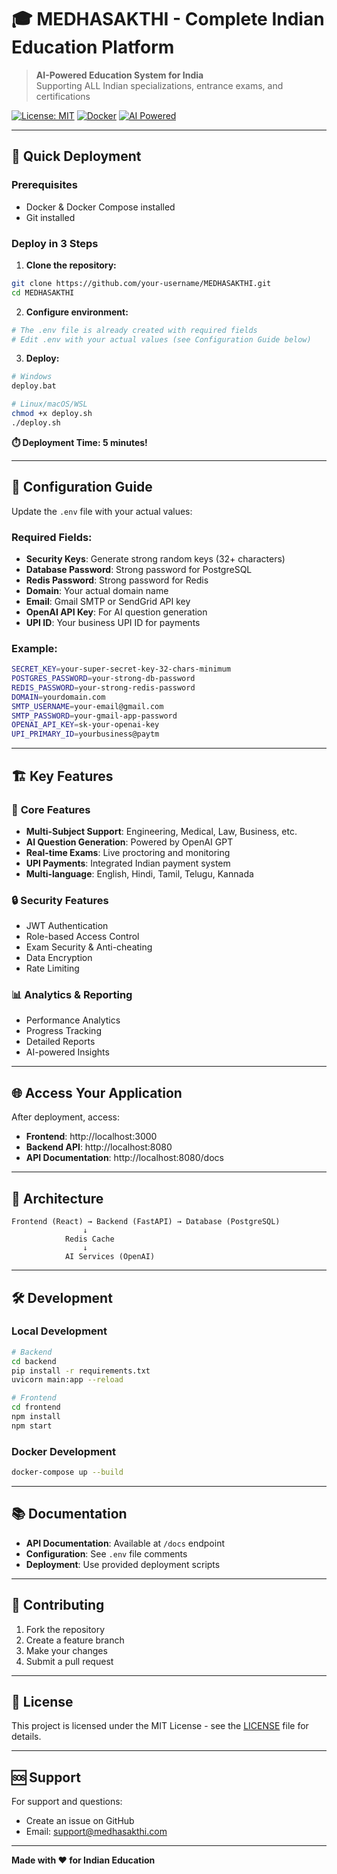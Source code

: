 # 🎓 MEDHASAKTHI - Complete Indian Education Platform

> **AI-Powered Education System for India**  
> Supporting ALL Indian specializations, entrance exams, and certifications

[![License: MIT](https://img.shields.io/badge/License-MIT-yellow.svg)](https://opensource.org/licenses/MIT)
[![Docker](https://img.shields.io/badge/Docker-Ready-blue.svg)](https://docker.com)
[![AI Powered](https://img.shields.io/badge/AI-Powered-green.svg)](https://openai.com)

---

## 🚀 Quick Deployment

### Prerequisites
- Docker & Docker Compose installed
- Git installed

### Deploy in 3 Steps

1. **Clone the repository:**
```bash
git clone https://github.com/your-username/MEDHASAKTHI.git
cd MEDHASAKTHI
```

2. **Configure environment:**
```bash
# The .env file is already created with required fields
# Edit .env with your actual values (see Configuration Guide below)
```

3. **Deploy:**
```bash
# Windows
deploy.bat

# Linux/macOS/WSL
chmod +x deploy.sh
./deploy.sh
```

**⏱️ Deployment Time: 5 minutes!**

---

## 🔧 Configuration Guide

Update the `.env` file with your actual values:

### Required Fields:
- **Security Keys**: Generate strong random keys (32+ characters)
- **Database Password**: Strong password for PostgreSQL
- **Redis Password**: Strong password for Redis
- **Domain**: Your actual domain name
- **Email**: Gmail SMTP or SendGrid API key
- **OpenAI API Key**: For AI question generation
- **UPI ID**: Your business UPI ID for payments

### Example:
```bash
SECRET_KEY=your-super-secret-key-32-chars-minimum
POSTGRES_PASSWORD=your-strong-db-password
REDIS_PASSWORD=your-strong-redis-password
DOMAIN=yourdomain.com
SMTP_USERNAME=your-email@gmail.com
SMTP_PASSWORD=your-gmail-app-password
OPENAI_API_KEY=sk-your-openai-key
UPI_PRIMARY_ID=yourbusiness@paytm
```

---

## 🏗️ Key Features

### 🎯 **Core Features**
- **Multi-Subject Support**: Engineering, Medical, Law, Business, etc.
- **AI Question Generation**: Powered by OpenAI GPT
- **Real-time Exams**: Live proctoring and monitoring
- **UPI Payments**: Integrated Indian payment system
- **Multi-language**: English, Hindi, Tamil, Telugu, Kannada

### 🔒 **Security Features**
- JWT Authentication
- Role-based Access Control
- Exam Security & Anti-cheating
- Data Encryption
- Rate Limiting

### 📊 **Analytics & Reporting**
- Performance Analytics
- Progress Tracking
- Detailed Reports
- AI-powered Insights

---

## 🌐 Access Your Application

After deployment, access:
- **Frontend**: http://localhost:3000
- **Backend API**: http://localhost:8080
- **API Documentation**: http://localhost:8080/docs

---

## 📱 Architecture

```
Frontend (React) → Backend (FastAPI) → Database (PostgreSQL)
                ↓
            Redis Cache
                ↓
            AI Services (OpenAI)
```

---

## 🛠️ Development

### Local Development
```bash
# Backend
cd backend
pip install -r requirements.txt
uvicorn main:app --reload

# Frontend
cd frontend
npm install
npm start
```

### Docker Development
```bash
docker-compose up --build
```

---

## 📚 Documentation

- **API Documentation**: Available at `/docs` endpoint
- **Configuration**: See `.env` file comments
- **Deployment**: Use provided deployment scripts

---

## 🤝 Contributing

1. Fork the repository
2. Create a feature branch
3. Make your changes
4. Submit a pull request

---

## 📄 License

This project is licensed under the MIT License - see the [LICENSE](LICENSE) file for details.

---

## 🆘 Support

For support and questions:
- Create an issue on GitHub
- Email: support@medhasakthi.com

---

**Made with ❤️ for Indian Education**
